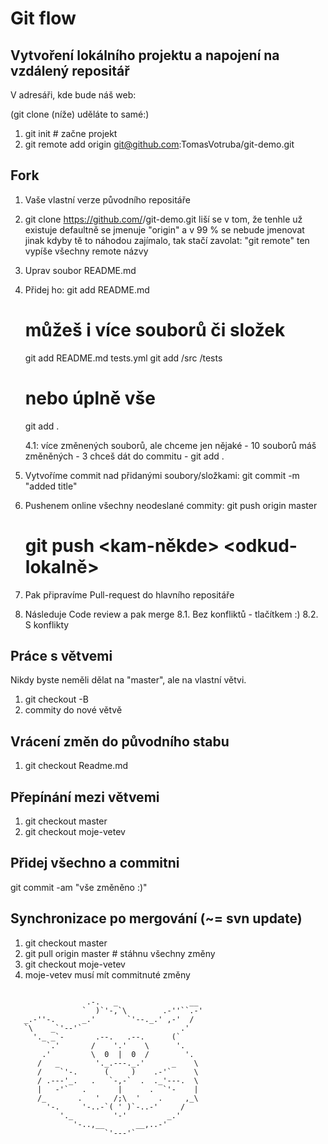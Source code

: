 # Git flow

## Vytvoření lokálního projektu a napojení na vzdálený repositář 

V adresáři, kde bude náš web:

(git clone (níže) uděláte to samé:)
1. git init # začne projekt
2. git remote add origin git@github.com:TomasVotruba/git-demo.git


## Fork
 
1. Vaše vlastní verze původního repositáře
2. git clone https://github.com/<vase-jmeno>/git-demo.git
    liší se v tom, že tenhle už existuje
    defaultně se jmenuje "origin" a v 99 % se nebude jmenovat jinak
    kdyby tě to náhodou zajímalo, tak stačí zavolat: "git remote"
    ten vypíše všechny remote názvy
    
3. Uprav soubor README.md
4. Přidej ho:
    git add README.md

    # můžeš i více souborů či složek
    git add README.md tests.yml
    git add /src /tests
    
    # nebo úplně vše
    git add .
    
    4.1: více změnených souborů, ale chceme jen nějaké
        - 10 souborů máš změněných
        - 3 chceš dát do commitu
        - git add .
    
5. Vytvoříme commit nad přidanými soubory/složkami:
    git commit -m "added title"
    
6. Pushenem online všechny neodeslané commity:
    git push origin master
    # git push <kam-někde> <odkud-lokalně>

7. Pak připravíme Pull-request do hlavního repositáře
8. Následuje Code review a pak merge
    8.1. Bez konfliktů - tlačítkem :)
    8.2. S konflikty
    
    
 ## Práce s větvemi
  
 Nikdy byste neměli dělat na "master", ale na vlastní větvi.
 
 1. git checkout -B <nazev-vetve>
 2. commity do nové větvě


## Vrácení změn do původního stabu

1. git checkout Readme.md

## Přepínání mezi větvemi

1. git checkout master
2. git checkout moje-vetev


## Přidej všechno a commitni

git commit -am "vše změněno :)"


## Synchronizace po mergování (~= svn update)

1. git checkout master
2. git pull origin master # stáhnu všechny změny
3. git checkout moje-vetev
4. moje-vetev musí mít commitnuté změny
```

                 .-.   _                __
                `  )`'-,`\        .-''``.-'
   _.-''-.      _.'       `'--._.' ,-'  /
   `\    _`'--'`                      .'
     '._ _`-       .--.   .--.      (`
        `.'       /    '.'    \      '.
       .'         \  0  |  0  /        '.
      /   _        '._.---._.'      _    \
      /    `'-.      (     )    .-'`     \
      / .---'_.   .   `-,-`  .  ._'---.  \
      |   -'`   .       |      .  `'-    |
      /_       .   '   /;\  '    .     ,_\
        '-.     '-..-`( ' )`-..-'     /
           '._         '-'         _.'
              '-..,__       __,..-'
                     `'---'`
```                     
